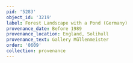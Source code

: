 ```yaml
---
pid: '5283'
object_id: '3219'
label: Forest Landscape with a Pond (Germany)
provenance_date: Before 1989
provenance_location: England, Solihull
provenance_text: Gallery Müllenmeister
order: '0609'
collection: provenance
---
```

